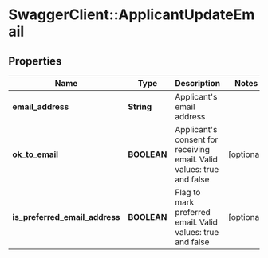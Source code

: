 # SwaggerClient::ApplicantUpdateEmail

## Properties
Name | Type | Description | Notes
------------ | ------------- | ------------- | -------------
**email_address** | **String** | Applicant&#x27;s email address | 
**ok_to_email** | **BOOLEAN** | Applicant&#x27;s consent for receiving email. Valid values: true and false | [optional] 
**is_preferred_email_address** | **BOOLEAN** | Flag to mark preferred email. Valid values: true and false | [optional] 

